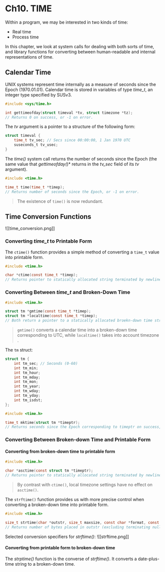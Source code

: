 # Ch10. TIME
 Within a program, we may be interested in two kinds of time:
 - Real time
 - Process time

In this chapter, we look at system calls for dealing with both sorts of time, and library functions for converting between human-readable and internal representations of time.

## Calendar Time
UNIX systems represent time internally as a measure of seconds since the Epoch (1970.01.01). Calendar time is stored in variables of type *time_t*, an integer type specified by SUSv3.

```c
#include <sys/time.h>

int gettimeofday(struct timeval *tv, struct timezone *tz);
// Returns 0 on success, or -1 on error.
```

The *tv* argument is a pointer to a structure of the following form:
```c
struct timeval {
	time_t tv_sec; // Secs since 00:00:00, 1 Jan 1970 UTC
	suseconds_t tv_usec; 
}
```

The *time()* system call returns the number of seconds since the Epoch (the same value that *gettimeofday(*)* returns in the *tv_sec* field of its *tv* argument).

```c
#include <time.h>

time_t time(time_t *timep);
// Returns number of seconds since the Epoch, or -1 on error.
```

> The existence of `time()` is now redundant.

## Time Conversion Functions
![[time_conversion.png]]

### Converting *time_t* to Printable Form

The `ctime()` function provides a simple method of converting a `time_t` value into printable form.

```c
#include <time.h>

char *ctime(const time_t *timep);
// Returns pointer to statically allocated string terminated by newline and \0 on success, or NULL on error.
```

### Converting Between *time_t* and Broken-Down Time
```c
#include <time.h>

struct tm *gmtime(const time_t *timep);
struct tm *localtime(const time_t *timep);
// Both return a pointer to a statically allocated broekn-down time structure on success, or NULL on error.
```

> `gmtime()` converts a calendar time into a broken-down time corresponding to UTC, while `localtime()` takes into account timezone .


The `tm` struct:
```c
struct tm {
	int tm_sec; // Seconds (0-60)
	int tm_min;
	int tm_hour;
	int tm_mday;
	int tm_mon;
	int tm_year;
	int tm_wday;
	int tm_yday;
	int tm_isdst;
};
```

```c
#include <time.h>

time_t mktime(struct tm *timeptr);
// Returns seconds since the Epoch corresponding to timeptr on success, or (time_t -1) on error
```

### Converting Between Broken-down Time and Printable Form

#### Converting from broken-down time to printable form
```c
#include <time.h>

char *asctime(const struct tm *timeptr);
// Returns pointer to statically allocated string terminated by newline and \0 on success, or NULL on error.
```

> By contrast with `ctime()`, local timezone settings have no effect on `asctime()`.

The `strftime()` function provides us with more precise control when converting a broken-down time into printable form.
```c
#include <time.h>

size_t strtime(char *outstr, size_t maxsize, const char *format, const struct tm *timeptr);
// Returns number of bytes placed in outstr (excluding terminating null byte) on success, or 0 on error
```

Selected conversion specifiers for *strftime()*:
![[strftime.png]]

#### Converting from printable form to broken-down time
The *strptime()* function is the converse of *strftime()*. It converts a date-plus-time string to a broken-down time.
```c

```